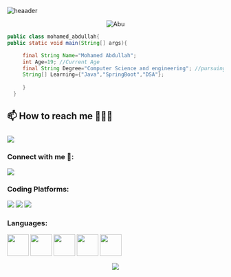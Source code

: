 ![heaader](https://github.com/f-mohamed-abdullah/Student-CRUD/assets/115330277/033d46c4-c938-4adc-b756-e00862ef0782)


<p align="center"> <img src="https://komarev.com/ghpvc/?username=f-mohamed-abdullah&color=blue" alt="Abu" /></h1> </p>


```java
public class mohamed_abdullah{
public static void main(String[] args){

     final String Name="Mohamed Abdullah";
     int Age=19; //Current Age
     final String Degree="Computer Science and engineering"; //pursuing
     String[] Learning={"Java","SpringBoot","DSA"};
     
     }
  }
  ```
 

## 📫 How to reach me 👨🏻‍💻<br><br><a href="mailto:abdullahfakrudeen2020@gmail.com"><img src="https://img.shields.io/badge/Gmail-D14836?style=for-the-badge&logo=gmail&logoColor=white"></a>

<h3 align="left">Connect with me 🔗:</h3>
<p align="left">
<a href="https://www.linkedin.com/in/f-mohamed-abdullah/"><img src="https://img.shields.io/badge/linkedin-%230077B5.svg?style=for-the-badge&logo=linkedin&logoColor=black"></a></p>
<h3 align="left">Coding Platforms:</h3>
<p align="left">
<a href="https://www.hackerrank.com/f___ma?hr_r=1"><img src="https://img.shields.io/badge/-Hackerrank-2EC866?style=for-the-badge&logo=HackerRank&logoColor=black"></a>
<a href="https://www.leetcode.com/f-mohamed-abdullah"><img src="https://img.shields.io/badge/-LeetCode-FFA116?style=for-the-badge&logo=LeetCode&logoColor=black"></a>
<a href="https://auth.geeksforgeeks.org/user/fmohamedabdullah"><img src="https://img.shields.io/badge/GeeksforGeeks-298D46?style=for-the-badge&logo=geeksforgeeks&logoColor=black"></a>
</p>

<h3 align="left">Languages:</h3>
<p align="left">
     <img src="https://cdn-icons-png.flaticon.com/512/226/226777.png" width="50" >
     <img src="https://cdn-icons-png.flaticon.com/512/3665/3665923.png" width="50">
     <img src="https://cdn-icons-png.flaticon.com/512/5968/5968350.png" width="50">
     <img src="https://cdn-icons-png.flaticon.com/512/174/174854.png" width="50">
     <img src="https://cdn-icons-png.flaticon.com/512/732/732190.png" width="50">



</p>
<!--<hr>
<p align="center">
     <a href="https://www.linkedin.com/in/f-mohamed-abdullah/">
          <img src="https://raw.githubusercontent.com/vhanla/vhanla/master/.gitassets/walkingmario.gif"></a>
</p>
<hr>-->
<p align="center">
  <img src="https://capsule-render.vercel.app/api?type=waving&color=gradient&height=100&section=footer"/>
</p>






